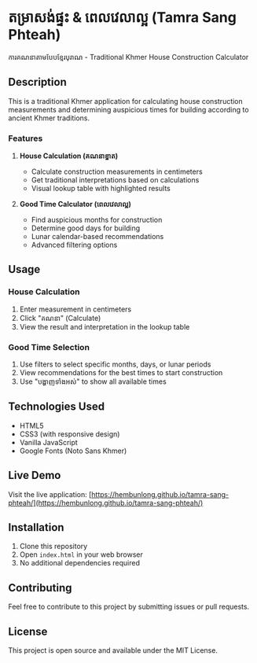 # តម្រាសង់ផ្ទះ & ពេលវេលាល្អ (Tamra Sang Phteah)

ការគណនាតាមបែបខ្មែរបុរាណ - Traditional Khmer House Construction Calculator

## Description

This is a traditional Khmer application for calculating house construction measurements and determining auspicious times for building according to ancient Khmer traditions.

### Features

1. **House Calculation (គណនាខ្នាត)**
   - Calculate construction measurements in centimeters
   - Get traditional interpretations based on calculations
   - Visual lookup table with highlighted results

2. **Good Time Calculator (ពេលវេលាល្អ)**
   - Find auspicious months for construction
   - Determine good days for building
   - Lunar calendar-based recommendations
   - Advanced filtering options

## Usage

### House Calculation
1. Enter measurement in centimeters
2. Click "គណនា" (Calculate)
3. View the result and interpretation in the lookup table

### Good Time Selection
1. Use filters to select specific months, days, or lunar periods
2. View recommendations for the best times to start construction
3. Use "បង្ហាញទាំងអស់" to show all available times

## Technologies Used

- HTML5
- CSS3 (with responsive design)
- Vanilla JavaScript
- Google Fonts (Noto Sans Khmer)

## Live Demo

Visit the live application: [https://hembunlong.github.io/tamra-sang-phteah/](https://hembunlong.github.io/tamra-sang-phteah/)

## Installation

1. Clone this repository
2. Open `index.html` in your web browser
3. No additional dependencies required

## Contributing

Feel free to contribute to this project by submitting issues or pull requests.

## License

This project is open source and available under the MIT License.
